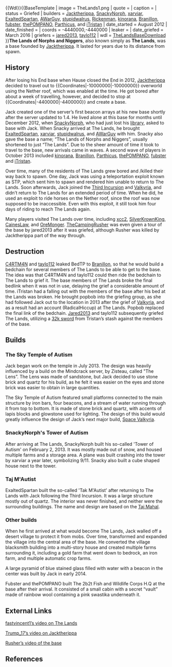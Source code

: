 {{Wdl}}{{BaseTemplate
| image = TheLands1.png
| quote =
| caption =
| status = Griefed
| builders = [Jacktherippa](https://2b2t.miraheze.org/wiki/Jacktherippa), [SnackyNorph](https://2b2t.miraheze.org/wiki/SnackyNorph), [xarviar](https://2b2t.miraheze.org/wiki/xarviar), [ExaltedSpartan](https://2b2t.miraheze.org/wiki/ExaltedSpartan), [AWarGuy](https://2b2t.miraheze.org/wiki/AWarGuy), [stupidwalrus](https://2b2t.miraheze.org/wiki/stupidwalrus), [Rickenman](https://2b2t.miraheze.org/wiki/Rickenman), [kinorana](https://2b2t.miraheze.org/wiki/kinorana), [Branillon](https://2b2t.miraheze.org/wiki/Branillon), [fubster](https://2b2t.miraheze.org/wiki/fubster), [thePOMPANO](https://2b2t.miraheze.org/wiki/thePOMPANO), [Parthicus](https://2b2t.miraheze.org/wiki/Parthicus), and [iTristan](https://2b2t.miraheze.org/wiki/iTristan)
| date_started = August 2012
| date_finished =
| coords = -4440000,-4440000
| leaker =
| date_griefed = March 2016
| griefers = [jared2013](https://2b2t.miraheze.org/wiki/jared2013), [taylo112](https://2b2t.miraheze.org/wiki/taylo112)
| wdl = [TheLandsBaseDownload](https://www.mediafire.com/file/0la1lto9ivv7rc7/2b2tmuseum_com_25565_-_TheLands1.zip/file)
}}**The Lands of Norphs and Niggers**, also known simply as **The Lands**, was a base founded by [Jacktherippa](https://2b2t.miraheze.org/wiki/Jacktherippa). It lasted for years due to its distance from spawn.

## History
After losing his End base when Hause closed the End in 2012, [Jacktherippa](https://2b2t.miraheze.org/wiki/Jacktherippa) decided to travel out to {{Coordinates|-10000000|-10000000}} overworld using the Nether roof, which was enabled at the time. He got bored after about a week of travelling, however, and decided to stop at {{Coordinates|-4400000|-4400000}} and create a base.

Jack created one of the server’s first beacon arrays at his new base shortly after the server updated to 1.4. He lived alone at this base for months until December 2012, when [SnackyNorph](https://2b2t.miraheze.org/wiki/SnackyNorph), who had just lost his [library](https://2b2t.miraheze.org/wiki/Snacky%27s_Library), asked to base with Jack. When Snacky arrived at The Lands, he brought [ExaltedSpartan](https://2b2t.miraheze.org/wiki/ExaltedSpartan), [xarviar](https://2b2t.miraheze.org/wiki/xarviar), [stupidwalrus](https://2b2t.miraheze.org/wiki/stupidwalrus), and [AWarGuy](https://2b2t.miraheze.org/wiki/AWarGuy) with him. Snacky also gave the base a name; “The Lands of Norphs and Niggers”, usually shortened to just “The Lands”. Due to the sheer amount of time it took to travel to the base, new arrivals came in waves. A second wave of players in October 2013 included [kinorana](https://2b2t.miraheze.org/wiki/kinorana), [Branillon](https://2b2t.miraheze.org/wiki/Branillon), [Parthicus](https://2b2t.miraheze.org/wiki/Parthicus), [thePOMPANO](https://2b2t.miraheze.org/wiki/thePOMPANO), [fubster](https://2b2t.miraheze.org/wiki/fubster) and [iTristan](https://2b2t.miraheze.org/wiki/iTristan).

Over time, many of the residents of The Lands grew bored and /killed their way back to spawn. One day, Jack was using a teleportation exploit known as STP, which sent him to spawn and rendered him unable to return to The Lands. Soon afterwards, Jack joined the [Third Incursion](https://2b2t.miraheze.org/wiki/Third_Incursion) and [Valkyria](https://2b2t.miraheze.org/wiki/Valkyria), and didn’t return to The Lands for an extended period of time. When he did, he used an exploit to ride horses on the Nether roof, since the roof was now supposed to be inaccessible. Even with this exploit, it still took him four days of riding to reach The Lands again.

Many players visited The Lands over time, including [xcc2](https://2b2t.miraheze.org/wiki/xcc2), [SilverKrownKing](https://2b2t.miraheze.org/wiki/SilverKrownKing), [CainesLaw](https://2b2t.miraheze.org/wiki/CainesLaw), and [OreMonger](https://2b2t.miraheze.org/wiki/OreMonger). [TheCampingRusher](https://2b2t.miraheze.org/wiki/TheCampingRusher) was even given a tour of the base by jared2013 after it was griefed, although Rusher was killed by Jacktherippa part of the way through.

## Destruction
[C4RTM4N](https://2b2t.miraheze.org/wiki/C4RTM4N) and [taylo112](https://2b2t.miraheze.org/wiki/taylo112) leaked BedTP to [Branillon](https://2b2t.miraheze.org/wiki/Branillon), so that he would build a bedchain for several members of The Lands to be able to get to the base. The idea was that C4RTM4N and taylo112 could then ride the bedchain to The Lands to grief it. The base members of The Lands broke the final bedlink when it was not in use, delaying the grief a considerable amount of time. iTristan had a falling out with the members of the base after his bed at the Lands was broken. He brought popbob into the griefing group, as she had followed Jack out to the location in 2013 after the grief of [Valkyria](https://2b2t.miraheze.org/wiki/Valkyria_(Base)), and as a result had an account (RadicalHiccup) at The Lands. Popbob replaced the final link of the bedchain. [Jared2013](https://2b2t.miraheze.org/wiki/jared2013) and taylo112 subsequently griefed The Lands, utilizing a [32k sword](https://2b2t.miraheze.org/wiki/32K_Weapons) from Tristan’s stash against the members of the base.

## Builds
### The Sky Temple of Autism
Jack began work on the temple in July 2013. The design was heavily influenced by a build on the Mindcrack server, by Zisteau, called "The Lens”. The Lens was made of sandstone, but Jack decided to use stone brick and quartz for his build, as he felt it was easier on the eyes and stone brick was easier to obtain in large quantities.

The Sky Temple of Autism featured small platforms connected to the main structure by iron bars, four beacons, and a stream of water running through it from top to bottom. It is made of stone brick and quartz, with accents of lapis blocks and glowstone used for lighting. The design of this build would greatly influence the design of Jack’s next major build, [Space Valkyria](https://2b2t.miraheze.org/wiki/Space_Valkyria).

### SnackyNorph's Tower of Autism
After arriving at The Lands, SnackyNorph built his so-called 'Tower of Autism' on February 2, 2013. It was mostly made out of snow, and housed multiple farms and a storage area. A plane was built crashing into the tower by xarviar a year later, symbolizing 9/11. Snacky also built a cube shaped house next to the tower.

### Taj M'Autist
ExaltedSpartan built the so-called 'Tak M'Autist' after returning to The Lands with Jack following the Third Incursion. It was a large structure mostly out of quartz. The interior was never finished, and neither were the surrounding buildings. The name and design are based on the [Taj Mahal](https://en.wikipedia.org/wiki/Taj_Mahal).

### Other builds
When he first arrived at what would become The Lands, Jack walled off a desert village to protect it from mobs. Over time, transformed and expanded the village into the central area of the base. He converted the village blacksmith building into a multi-story house and created multiple farms surrounding it, including a gold farm that went down to bedrock, an iron farm, and multiple automatic crop farms.

A large pyramid of blue stained glass filled with water with a beacon in the center was built by Jack in early 2014.

Fubster and thePOMPANO built The 2b2t Fish and Wildlife Corps H.Q at the base after their arrival. It consisted of a small cabin with a secret “vault” made of rainbow wool containing a pink swastika underneath it.

## External Links
[fastvincent1’s video on The Lands](https://www.youtube.com/watch?v=CUejroe5c_w)

[Trump_17’s video on Jacktherippa](https://www.youtube.com/watch?v=iM9VZfGlkgY)

[Rusher’s video of the base](https://www.youtube.com/watch?v=LJ1XveQwBtI)
## References